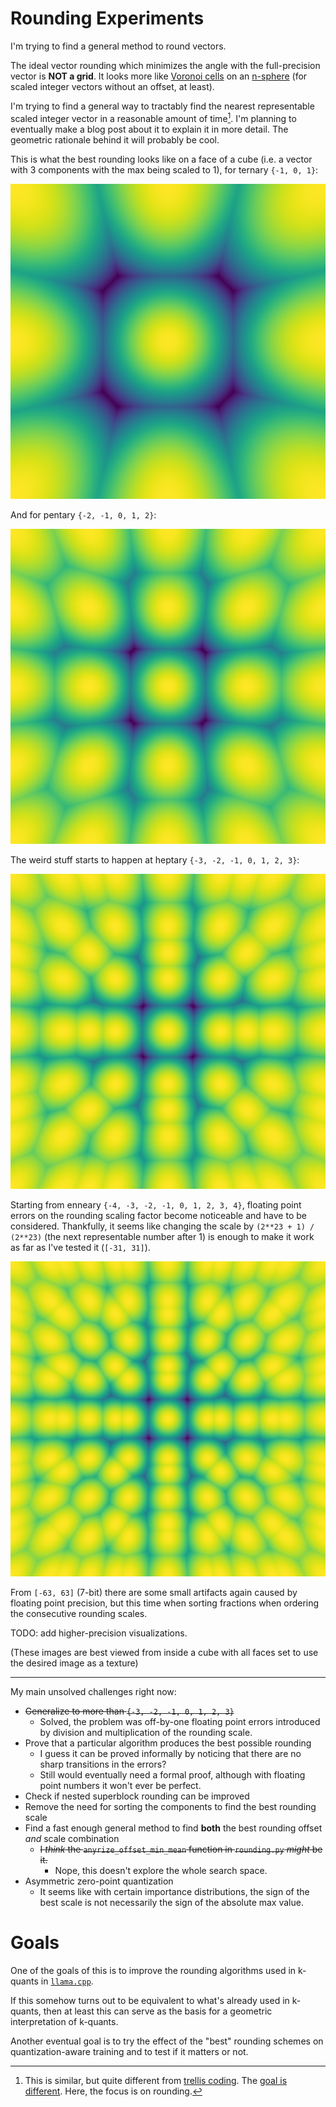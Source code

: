 # Rounding Experiments

I'm trying to find a general method to round vectors.

The ideal vector rounding which minimizes the angle with the full-precision vector is **NOT a grid**.
It looks more like [Voronoi cells](https://en.wikipedia.org/wiki/Voronoi_diagram) on an [n-sphere](https://en.wikipedia.org/wiki/N-sphere) (for scaled integer vectors without an offset, at least).

I'm trying to find a general way to tractably find the nearest representable scaled integer vector in a reasonable amount of time[^1].  I'm planning to eventually make a blog post about it to explain it in more detail.  The geometric rationale behind it will probably be cool.

[^1]: This is similar, but quite different from [trellis coding](https://arxiv.org/html/2406.11235v3#:~:text=tractably%20find%20the%20closest%20representable%20vector). The [goal is different](<https://arxiv.org/html/2406.11235v3#:~:text=The%20main%20focus%20of%20QTIP%C2%A0is%20on%20what%20to%20quantize%20with%20(i.e.%C2%A0TCQ)%20and%20not%20how%20to%20quantize%20(e.g.%C2%A0adaptive%20rounding%20or%20descent%20methods).>). Here, the focus is on rounding.

This is what the best rounding looks like on a face of a cube (i.e. a vector with 3 components with the max being scaled to 1), for ternary `{-1, 0, 1}`:

![Ternary rounding doesn't look like a grid. It's like Voronoi cells on a sphere.](./images/cube-face-ternary-512x512.png)

And for pentary `{-2, -1, 0, 1, 2}`:

![Pentary rounding doesn't look like a grid either. It almost looks like an extension of ternary, though.](./images/cube-face-pentary-512x512.png)

The weird stuff starts to happen at heptary `{-3, -2, -1, 0, 1, 2, 3}`:

![Heptary rounding is very weird. This is definitely not a plain grid anymore. It's a very cool tessellation.](./images/cube-face-heptary-512x512.png)

Starting from enneary `{-4, -3, -2, -1, 0, 1, 2, 3, 4}`, floating point errors on the rounding scaling factor become noticeable and have to be considered. Thankfully, it seems like changing the scale by `(2**23 + 1) / (2**23)` (the next representable number after 1) is enough to make it work as far as I've tested it (`[-31, 31]`).

![Enneary rounding. It's starting to look like when standing in the middle of a point grid, but some are farther than others.](./images/cube-face-enneary-512x512.png)

From `[-63, 63]` (7-bit) there are some small artifacts again caused by floating point precision, but this time when sorting fractions when ordering the consecutive rounding scales.

TODO: add higher-precision visualizations.

(These images are best viewed from inside a cube with all faces set to use the desired image as a texture)

---

My main unsolved challenges right now:

- ~~Generalize to more than `{-3, -2, -1, 0, 1, 2, 3}`~~
  - Solved, the problem was off-by-one floating point errors introduced by division and multiplication of the rounding scale.
- Prove that a particular algorithm produces the best possible rounding
  - I guess it can be proved informally by noticing that there are no sharp transitions in the errors?
  - Still would eventually need a formal proof, although with floating point numbers it won't ever be perfect.
- Check if nested superblock rounding can be improved
- Remove the need for sorting the components to find the best rounding scale
- Find a fast enough general method to find **both** the best rounding offset *and* scale combination
  - ~~I *think* the `anyrize_offset_min_mean` function in `rounding.py` *might* be it.~~
    - Nope, this doesn't explore the whole search space.
- Asymmetric zero-point quantization
  - It seems like with certain importance distributions, the sign of the best scale is not necessarily the sign of the absolute max value.

# Goals

One of the goals of this is to improve the rounding algorithms used in k-quants in [`llama.cpp`](https://github.com/ggerganov/llama.cpp).

If this somehow turns out to be equivalent to what's already used in k-quants, then at least this can serve as the basis for a geometric interpretation of k-quants.

Another eventual goal is to try the effect of the "best" rounding schemes on quantization-aware training and to test if it matters or not.
